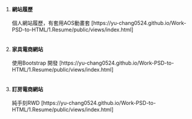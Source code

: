 
<ol>
<li>
    <strong>網站履歷</strong></br></br>
    個人網站履歷，有套用AOS動畫套
    [https://yu-chang0524.github.io/Work-PSD-to-HTML/1.Resume/public/views/index.html]
</li></br></br>
<li>
    <strong>家具電商網站</strong></br></br>
    使用Bootstrap 開發
    [https://yu-chang0524.github.io/Work-PSD-to-HTML/1.Resume/public/views/index.html]
</li></br></br>
<li>
    <strong>訂房電商網站</strong></br></br>
    純手刻RWD
    [https://yu-chang0524.github.io/Work-PSD-to-HTML/1.Resume/public/views/index.html]
</li></br></br>
</ol>


